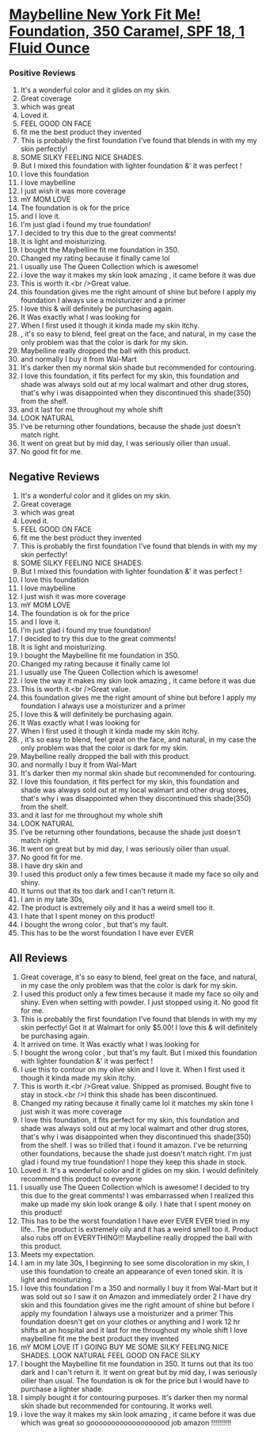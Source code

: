 # [Maybelline New York Fit Me! Foundation, 350 Caramel, SPF 18, 1 Fluid Ounce](https://products.checkmycream.com/products/Maybelline-New-York-Fit-Me!-Foundation-350-Caramel-SPF-18-1-Fluid-Ounce.html)

### Positive Reviews

<ol>
      <li>It&#x27;s a wonderful color and it glides on my skin.  </li>
      <li>Great coverage</li>
      <li>which was great</li>
      <li>Loved it.  </li>
      <li>FEEL GOOD ON FACE</li>
      <li>fit me the best product they invented</li>
      <li>This is probably the first foundation I&#x27;ve found that blends in with my my skin perfectly!</li>
      <li>SOME SILKY FEELING NICE SHADES.</li>
      <li>But I mixed this foundation with lighter foundation &amp;&#x27; it was perfect !</li>
      <li>I love this foundation</li>
      <li>I love maybelline</li>
      <li>I  just wish it was more coverage</li>
      <li>mY MOM LOVE</li>
      <li>The foundation is ok for the price</li>
      <li>and I love it.</li>
      <li>I&#x27;m just glad i found my true foundation!</li>
      <li>I decided to try this due to the great comments!</li>
      <li>It is light and moisturizing.</li>
      <li>I bought the Maybelline fit me foundation in 350.</li>
      <li>Changed my rating because it finally came lol</li>
      <li>I usually use The Queen Collection which is awesome!</li>
      <li>i love the way it makes my skin look amazing , it came before it was due</li>
      <li>This is worth it.&lt;br /&gt;Great value.</li>
      <li>this foundation gives me the right amount of shine but before I apply my foundation I always use a moisturizer and a primer</li>
      <li>I love this &amp; will definitely be purchasing again.</li>
      <li>It Was exactly what I was looking for</li>
      <li>When I first used it though it kinda made my skin itchy.</li>
      <li>, it&#x27;s so easy to blend, feel great on the face, and natural, in my case the only problem was that the color is dark for my skin.</li>
      <li>Maybelline really dropped the ball with this product.</li>
      <li>and normally I buy it from Wal-Mart</li>
      <li>It&#x27;s darker then my normal skin shade but recommended for contouring.  </li>
      <li>I love this foundation, it fits perfect for my skin, this foundation and shade was always sold out at my local walmart and other drug stores, that&#x27;s why i was disappointed when they discontinued this shade(350) from the shelf.</li>
      <li>and it last for me throughout my whole shift</li>
      <li>LOOK NATURAL</li>
      <li>I&#x27;ve be returning other foundations, because the shade just doesn&#x27;t match right.</li>
      <li>It went on great but by mid day, I was seriously oilier than usual.</li>
      <li>No good fit for me.</li>
</ol>


<h2>Negative Reviews</h2>
<ol>
<li> It&#x27;s a wonderful color and it glides on my skin.  </li>
<li> Great coverage</li>
<li> which was great</li>
<li> Loved it.  </li>
<li> FEEL GOOD ON FACE</li>
<li> fit me the best product they invented</li>
<li> This is probably the first foundation I&#x27;ve found that blends in with my my skin perfectly!</li>
<li> SOME SILKY FEELING NICE SHADES.</li>
<li> But I mixed this foundation with lighter foundation &amp;&#x27; it was perfect !</li>
<li> I love this foundation</li>
<li> I love maybelline</li>
<li> I  just wish it was more coverage</li>
<li> mY MOM LOVE</li>
<li> The foundation is ok for the price</li>
<li> and I love it.</li>
<li> I&#x27;m just glad i found my true foundation!</li>
<li> I decided to try this due to the great comments!</li>
<li> It is light and moisturizing.</li>
<li> I bought the Maybelline fit me foundation in 350.</li>
<li> Changed my rating because it finally came lol</li>
<li> I usually use The Queen Collection which is awesome!</li>
<li> i love the way it makes my skin look amazing , it came before it was due</li>
<li> This is worth it.&lt;br /&gt;Great value.</li>
<li> this foundation gives me the right amount of shine but before I apply my foundation I always use a moisturizer and a primer</li>
<li> I love this &amp; will definitely be purchasing again.</li>
<li> It Was exactly what I was looking for</li>
<li> When I first used it though it kinda made my skin itchy.</li>
<li> , it&#x27;s so easy to blend, feel great on the face, and natural, in my case the only problem was that the color is dark for my skin.</li>
<li> Maybelline really dropped the ball with this product.</li>
<li> and normally I buy it from Wal-Mart</li>
<li> It&#x27;s darker then my normal skin shade but recommended for contouring.  </li>
<li> I love this foundation, it fits perfect for my skin, this foundation and shade was always sold out at my local walmart and other drug stores, that&#x27;s why i was disappointed when they discontinued this shade(350) from the shelf.</li>
<li> and it last for me throughout my whole shift</li>
<li> LOOK NATURAL</li>
<li> I&#x27;ve be returning other foundations, because the shade just doesn&#x27;t match right.</li>
<li> It went on great but by mid day, I was seriously oilier than usual.</li>
<li> No good fit for me.</li>
<li> I have dry skin and</li>
<li> I used this product only a few times because it made my face so oily and shiny.</li>
<li> It turns out that its too dark and I can&#x27;t return it.</li>
<li> I am in my late 30s,</li>
<li> The product is extremely oily and it has a weird smell too it.</li>
<li> I hate that I spent money on this product!</li>
<li> I bought the wrong color , but that&#x27;s my fault.</li>
<li> This has to be the worst foundation I have ever EVER</li>
</ol>

<h2>All Reviews</h2>

<ol>
    <li> Great coverage, it&#x27;s so easy to blend, feel great on the face, and natural, in my case the only problem was that the color is dark for my skin.</li>
    <li> I used this product only a few times because it made my face so oily and shiny. Even when setting with powder. I just stopped using it. No good fit for me.</li>
    <li> This is probably the first foundation I&#x27;ve found that blends in with my my skin perfectly! Got it at Walmart for only $5.00! I love this &amp; will definitely be purchasing again.</li>
    <li> It arrived on time. It Was exactly what I was looking for</li>
    <li> I bought the wrong color , but that&#x27;s my fault. But I mixed this foundation with lighter foundation &amp;&#x27; it was perfect !</li>
    <li> I use this to contour on my olive skin and I love it. When I first used it though it kinda made my skin itchy.</li>
    <li> This is worth it.&lt;br /&gt;Great value. Shipped as promised. Bought five to stay in stock.&lt;br /&gt;I think this shade has been discontinued.</li>
    <li> Changed my rating because it finally came lol it matches my skin tone I  just wish it was more coverage</li>
    <li> I love this foundation, it fits perfect for my skin, this foundation and shade was always sold out at my local walmart and other drug stores, that&#x27;s why i was disappointed when they discontinued this shade(350) from the shelf. I was so trilled that i found it amazon. I&#x27;ve be returning other foundations, because the shade just doesn&#x27;t match right. I&#x27;m just glad i found my true foundation! I hope they keep this shade in stock.</li>
    <li> Loved it.  It&#x27;s a wonderful color and it glides on my skin.  I would definitely recommend this product to everyone</li>
    <li> I usually use The Queen Collection which is awesome! I decided to try this due to the great comments! I was embarrassed when I realized this make up made my skin look orange &amp; oily. I hate that I spent money on this product!</li>
    <li> This has to be the worst foundation I have ever EVER EVER tried in my life.. The product is extremely oily and it has a weird smell too it. Product also rubs off on EVERYTHING!!! Maybelline really dropped the ball with this product.</li>
    <li> Meets my expectation.</li>
    <li> I am in my late 30s, I beginning to see some discoloration in my skin, I use this foundation to create an appearance of even toned skin. It is light and moisturizing.</li>
    <li> I love this foundation I&#x27;m a 350 and normally I buy it from Wal-Mart but it was sold out so I saw it on Amazon and immediately order 2 I have dry skin and this foundation gives me the right amount of shine but before I apply my foundation I always use a moisturizer and a primer This foundation doesn&#x27;t get on your clothes or anything and I work 12 hr shifts at an hospital and it last for me throughout my whole shift I love maybelline fit me the best product they invented</li>
    <li> mY MOM LOVE IT I GOING BUY ME SOME SILKY FEELING NICE SHADES. LOOK NATURAL FEEL GOOD ON FACE SILKY</li>
    <li> I bought the Maybelline fit me foundation in 350. It turns out that its too dark and I can&#x27;t return it. It went on great but by mid day, I was seriously oilier than usual. The foundation is ok for the price but I would have to purchase a lighter shade.</li>
    <li> I simply bought it for contouring purposes.  It&#x27;s darker then my normal skin shade but recommended for contouring.  It works well.</li>
    <li> i love the way it makes my skin look amazing , it came before it was due which was great so gooooooooooooooooood job amazon !!!!!!!!!!</li>
</ol>




